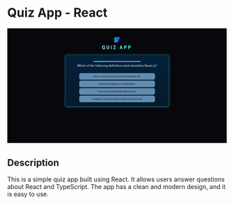 # Quiz App - React

<div align="center">

![Project image preview](/public/md/preview.png)

</div>

## Description

This is a simple quiz app built using React. It allows users answer questions about React and TypeScript. The app has a clean and modern design, and it is easy to use.
